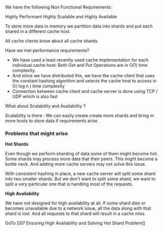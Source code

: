 We have the following Non Functional Requirements: 

Highly Performant
Highly Scalable and Highly Available

To store more data in memory we partition data into shards and put each shared in a different cache host.

All cache clients know about all cache shards.

Have we met performance requirements? 

- We have used a least recently used cache implementation for each individual cache host: Both Get and Put Operations are in O(1) time complexity. 
- And since we have distributed this, we have the cache client that uses the constant hashing algorithm and selects the cache host to access in O( log n ) time complexity
- Connection between cache client and cache server is done using TCP  / UDP which is also fast

What about Scalability and Availability ?

Scalability is there :
	We can easily create create more shards and bring in more hosts to store data if requirements arise.

### Problems that might arise

**Hot Shards**

Even though we perform sharding of data some of them might become hot. Some shards may process more data that their peers. This might become a bottle neck. And adding more cache servers may not solve this issue.

With consistent hashing in place, a new cache server will split some shard into two smaller shards. But we don't want to split some shard, we want to split a very particular one that is handling most of the requests. 

**High Availability**

We have not designed for high availability at all. If some shard dies or becomes unavailable due to a network issue, all the data along with that shard is lost. And all requests to that shard will result in a cache miss.

GoTo [[07 Ensuring High Availability and Solving Hot Shard Problem]]